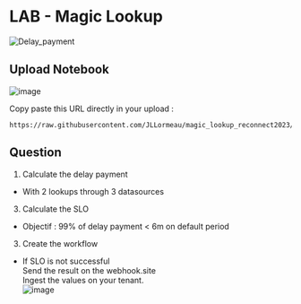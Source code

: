 # LAB - Magic Lookup
![Delay_payment](https://github.com/JLLormeau/reconnect2023/blob/main/delay_payment.png?raw=true)

## Upload Notebook

![image](https://github.com/JLLormeau/magic_lookup_reconnect2023/assets/40337213/bd703ab3-f146-47ce-a5df-b1a9e0e58cd0)

Copy paste this URL directly in your upload : 
  
    https://raw.githubusercontent.com/JLLormeau/magic_lookup_reconnect2023/main/magic_lookup%20_reconnect2023.json  


## Question
1) Calculate the delay payment  

- With 2 lookups through 3 datasources  

3) Calculate the SLO   

- Objectif : 99% of delay payment < 6m on default period  

3) Create the workflow  

- If SLO is not successful  
Send the result on the webhook.site  
Ingest the values on your tenant.  
![image](https://github.com/JLLormeau/magic_lookup_reconnect2023/assets/40337213/97715d42-c287-4cf5-9360-b20a9a14cdd9)
